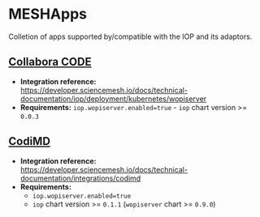 # MESHApps

Colletion of apps supported by/compatible with the IOP and its adaptors.

## [Collabora CODE](https://hub.helm.sh/charts/stable/collabora-code)

- **Integration reference:** https://developer.sciencemesh.io/docs/technical-documentation/iop/deployment/kubernetes/wopiserver
- **Requirements:** `iop.wopiserver.enabled=true` - `iop` chart version >= `0.0.3`

## [CodiMD](https://hub.helm.sh/charts/codimd/codimd)

- **Integration reference:** https://developer.sciencemesh.io/docs/technical-documentation/integrations/codimd
- **Requirements:**
  - `iop.wopiserver.enabled=true`
  - `iop` chart version >= `0.1.1` (`wopiserver` chart >= `0.9.0`)

